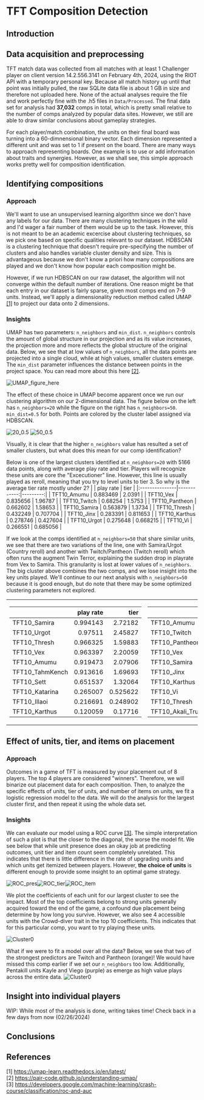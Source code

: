
# TFT Composition Detection

## Introduction

## Data acquisition and preprocessing
TFT match data was collected from all matches with at least 1 Challenger player on client version 14.2.556.3141 on February 
4th, 2024, using the RIOT API with a temporary personal key. Because all match history up until that point was initially
pulled, the raw SQLite data file is about 1 GB in size and therefore not uploaded here. None of the actual analyses require the file and 
work perfectly fine with the .h5 files in `Data/Processed`. The final data set for analysis had **37,032** comps in total, which is pretty 
small relative to the number of comps analyzed by popular data sites. However, we still are able to draw similar conclusions about
gameplay strategies.

For each player/match combination, the units on their final board was turning into a 60-dimnensional binary vector. Each
dimension represented a different unit and was set to 1 if present on the board. There are many ways to approach representing
boards. One example is to use or add information about traits and synergies. However, as we shall see, this simple approach 
works pretty well for composition identification.

## Identifying compositions
### Approach
We'll want to use an unsupervised learning algorithm since we don't have any labels for our data. There are many clustering 
techniques in the wild and I'd wager a fair number of them would be up to the task. However, this is not meant to be an academic excercise 
about clustering techniques, so we pick one based on specific qualities relevant to our dataset. HDBSCAN is a clustering 
technique that doesn't require pre-specifying the number of clusters and also handles variable cluster density and size. This is 
advantageous because we don't know a priori how many compositions are played and we don't know how popular each composition might be.

However, if we run HDBSCAN on our raw dataset, the algorithm will not converge within the default number of iterations. One reason might be that
each entry in our dataset is fairly sparse, given most comps end on 7-9 units. Instead, we'll apply a dimensionality reduction method called UMAP [[1]][UMAP_ref] to project 
our data onto 2 dimensions. 

### Insights
UMAP has two parameters: `n_neighbors` and `min_dist`. `n_neighbors` controls the amount of global structure in our projection and as its value 
increases, the projection more and more reflects the global structure of the original data. Below, we see that at low values
of `n_neighbors`, all the data points are projected into a single cloud, while at high values, smaller clusters emerge. The `min_dist` parameter influences
the distance between points in the project space. You can read more about this here [[2]][UMAP_dist_ref].

![UMAP_figure_here](/Data/Figures/UMAP_paramsweep.png)

The effect of these choice in UMAP become apparent once we run our clustering algorithm on our 2-dimensional data. The figure below on the left has  `n_neighbors=20`
while the figure on the right has  `n_neighbors=50`. `min_dist=0.5` for both. Points are colored by the cluster label assigned via
HDBSCAN. 

![20_0.5](/Data/Figures/Clusters_20_05.png) ![50_0.5](/Data/Figures/Clusters.png)

Visually, it is clear that the higher `n_neighbors` value has resulted a set of smaller clusters, but what does this mean
for our comp identification? 

Below is one of the largest clusters identified at `n_neighbors=20` with 5166 data points, along with average play rate and tier. Players will recognize these
units are core the "Excecutioner" line. However, this line is usually played as reroll, meaning that you try to level units to 
tier 3. So why is the average tier rate mostly under 2?
|                |   play rate |     tier |
|:---------------|------------:|---------:|
| TFT10_Amumu    |    0.883469 | 2.0391   |
| TFT10_Vex      |    0.835656 | 1.96787  |
| TFT10_Twitch   |    0.68254  | 1.5753   |
| TFT10_Pantheon |    0.662602 | 1.58653  |
| TFT10_Samira   |    0.563879 | 1.3734   |
| TFT10_Thresh   |    0.432249 | 0.707704 |
| TFT10_Jinx     |    0.283391 | 0.811653 |
| TFT10_Karthus  |    0.278746 | 0.427604 |
| TFT10_Urgot    |    0.275648 | 0.668215 |
| TFT10_Vi       |    0.266551 | 0.685056 |

If we look at the comps identified at `n_neighbors=50` that share similar units, we see that there are two variations of the line, one with Samira/Urgot (Country reroll) and another with Twitch/Pantheon (Twitch reroll) which often runs the augment Twin Terror, explaining the sudden drop in playrate from Vex to Samira. This granularity is lost at lower values of `n_neighbors`. The big cluster above combines the two comps, and we lose insight
into the key units played. We'll continue to our next analysis with `n_neighbors=50` because it is good enough, but do note that there may be some optimized clustering
parameters not explored.
<table>
<tr><td>

|                 |   play rate |     tier |
|:----------------|------------:|---------:|
| TFT10_Samira    |    0.994143 | 2.72182  |
| TFT10_Urgot     |    0.97511  | 2.45827  |
| TFT10_Thresh    |    0.966325 | 1.59883  |
| TFT10_Vex       |    0.963397 | 2.20059  |
| TFT10_Amumu     |    0.919473 | 2.07906  |
| TFT10_TahmKench |    0.913616 | 1.69693  |
| TFT10_Sett      |    0.651537 | 1.32064  |
| TFT10_Katarina  |    0.265007 | 0.525622 |
| TFT10_Illaoi    |    0.216691 | 0.248902 |
| TFT10_Karthus   |    0.120059 | 0.17716  |
</td><td>

|                        |   play rate |     tier |
|:-----------------------|------------:|---------:|
| TFT10_Amumu            |    0.938712 | 2.1849   |
| TFT10_Twitch           |    0.89294  | 2.07396  |
| TFT10_Pantheon         |    0.878717 | 2.10654  |
| TFT10_Vex              |    0.860357 | 2.04474  |
| TFT10_Samira           |    0.488234 | 1.11559  |
| TFT10_Jinx             |    0.373416 | 1.07111  |
| TFT10_Karthus          |    0.336178 | 0.514869 |
| TFT10_Vi               |    0.329972 | 0.857512 |
| TFT10_Thresh           |    0.31549  | 0.511249 |
| TFT10_Akali_TrueDamage |    0.202741 | 0.313421 |
</td></tr></table>

## Effect of units, tier, and items on placement
### Approach
Outcomes in a game of TFT is measured by your placement out of 8 players. The top 4 players are considered "winners". Therefore, we will binarize
out placement data for each composition. Then, to analyze the specific effects of units, tier of units, and number of items on units, we fit a 
logistic regression model to the data. We will do the analysis for the largest cluster first, and then repeat it using the whole data set.

### Insights
We can evaluate our model using a ROC curve [[3]][ROC]. The simple interpretation of such a plot is that the closer to the diagonal, the worse the model fit.
We see below that while unit presence does an okay job at predicting outcomes, unit tier and item count seem completely unrelated. This indicates that there
is little difference in the rate of upgrading units and which units get itemized between players. However, **the choice of units** is different enough to provide some insight 
to an optimal game strategy. 

![ROC_pres](/Data/Figures/UnitPresence_ROC.png)![ROC_tier](/Data/Figures/UnitTier_ROC.png)![ROC_item](/Data/Figures/UnitItems_ROC.png)

We plot the coefficients of each unit for our largest cluster to see the impact. Most of the top coefficients belong to strong units generally
acquired toward the end of the game, a confound due placement being determine by how long you survive. However, we also see 4 accessible units with the Crowd-diver
trait in the top 10 coefficients. This indicates that for this particular comp, you want to try playing these units.

![Cluster0](/Data/Figures/Comp0_coeffs.png)

What if we were to fit a model over all the data? Below, we see that two of the strongest predictors are Twitch and Pantheon (orange)! We would have missed 
this comp earlier if we set our `n_neighbors` too low. Additionally, Pentakill units Kayle and Viego (purple) as emerge as high value plays across the entire data.
![Cluster0](/Data/Figures/CompAll_coeffs.png)


## Insight into individual players
WIP: While most of the analysis is done, writing takes time! Check back in a few days
from now (02/26/2024)

## Conclusions

## References
[1] https://umap-learn.readthedocs.io/en/latest/  \
[2] https://pair-code.github.io/understanding-umap/ \
[3] https://developers.google.com/machine-learning/crash-course/classification/roc-and-auc


[UMAP_ref]:https://umap-learn.readthedocs.io/en/latest/
[UMAP_dist_ref]: https://pair-code.github.io/understanding-umap/
[ROC]:https://developers.google.com/machine-learning/crash-course/classification/roc-and-auc